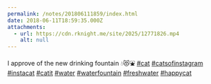 ```yaml
---
permalink: /notes/201806111859/index.html
date: 2018-06-11T18:59:35.000Z
attachments:
  - url: https://cdn.rknight.me/site/2025/12771826.mp4
    alt: null
---
```


I approve of the new drinking fountain 💧😻⛲️ <a href="https://pixelfed.social/discover/tags/cat?src=hash" title="#cat" class="u-url hashtag" rel="external nofollow noopener">#cat</a> <a href="https://pixelfed.social/discover/tags/catsofinstagram?src=hash" title="#catsofinstagram" class="u-url hashtag" rel="external nofollow noopener">#catsofinstagram</a> <a href="https://pixelfed.social/discover/tags/instacat?src=hash" title="#instacat" class="u-url hashtag" rel="external nofollow noopener">#instacat</a> <a href="https://pixelfed.social/discover/tags/catit?src=hash" title="#catit" class="u-url hashtag" rel="external nofollow noopener">#catit</a> <a href="https://pixelfed.social/discover/tags/water?src=hash" title="#water" class="u-url hashtag" rel="external nofollow noopener">#water</a> <a href="https://pixelfed.social/discover/tags/waterfountain?src=hash" title="#waterfountain" class="u-url hashtag" rel="external nofollow noopener">#waterfountain</a> <a href="https://pixelfed.social/discover/tags/freshwater?src=hash" title="#freshwater" class="u-url hashtag" rel="external nofollow noopener">#freshwater</a> <a href="https://pixelfed.social/discover/tags/happycat?src=hash" title="#happycat" class="u-url hashtag" rel="external nofollow noopener">#happycat</a>
